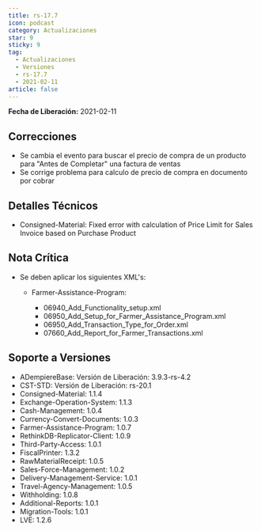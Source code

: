 ```yaml
---
title: rs-17.7
icon: podcast
category: Actualizaciones
star: 9
sticky: 9
tag:
  - Actualizaciones
  - Versiones
  - rs-17.7
  - 2021-02-11
article: false
---
```


**Fecha de Liberación:** 2021-02-11

## Correcciones

- Se cambia el evento para buscar el precio de compra de un producto para "Antes de Completar" una factura de ventas
- Se corrige problema para calculo de precio de compra en documento por cobrar

## Detalles Técnicos

- Consigned-Material: Fixed error with calculation of Price Limit for Sales Invoice based on Purchase Product

## Nota Crítica

- Se deben aplicar los siguientes XML's:

  - Farmer-Assistance-Program:

    - 06940_Add_Functionality_setup.xml
    - 06950_Add_Setup_for_Farmer_Assistance_Program.xml
    - 06950_Add_Transaction_Type_for_Order.xml
    - 07660_Add_Report_for_Farmer_Transactions.xml

## Soporte a Versiones

- ADempiereBase: Versión de Liberación: 3.9.3-rs-4.2
- CST-STD: Versión de Liberación: rs-20.1
- Consigned-Material: 1.1.4
- Exchange-Operation-System: 1.1.3
- Cash-Management: 1.0.4
- Currency-Convert-Documents: 1.0.3
- Farmer-Assistance-Program: 1.0.7
- RethinkDB-Replicator-Client: 1.0.9
- Third-Party-Access: 1.0.1
- FiscalPrinter: 1.3.2
- RawMaterialReceipt: 1.0.5
- Sales-Force-Management: 1.0.2
- Delivery-Management-Service: 1.0.1
- Travel-Agency-Management: 1.0.5
- Withholding: 1.0.8
- Additional-Reports: 1.0.1
- Migration-Tools: 1.0.1
- LVE: 1.2.6
